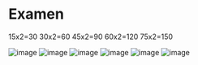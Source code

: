 # Examen
15x2=30
30x2=60
45x2=90
60x2=120
75x2=150

![image](https://github.com/user-attachments/assets/6c917032-243b-4f85-9ba0-3cdb72c349fa)
![image](https://github.com/user-attachments/assets/784cdb71-5436-4562-8860-a94366302989)
![image](https://github.com/user-attachments/assets/f1d76d79-2e91-4cb2-8e88-00a5a66730be)
![image](https://github.com/user-attachments/assets/08fc384b-2db6-4f00-9548-ff758e73a07b)
![image](https://github.com/user-attachments/assets/89c10494-5db7-4e79-bce3-adfd004dd987)
![image](https://github.com/user-attachments/assets/12900518-e1b0-4976-8dba-01497e592170)
